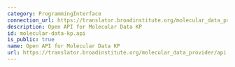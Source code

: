 ```yaml
---
category: ProgrammingInterface
connection_url: https://translator.broadinstitute.org/molecular_data_provider/api
description: Open API for Molecular Data KP
id: molecular-data-kp.api
is_public: true
name: Open API for Molecular Data KP
url: https://translator.broadinstitute.org/molecular_data_provider/api
---
```


